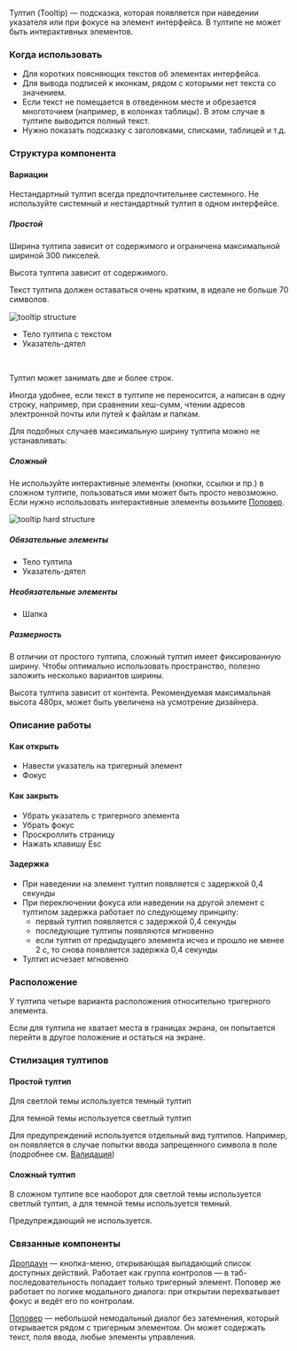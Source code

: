 Тултип (Tooltip) — подсказка, которая появляется при наведении указателя или при фокусе на элемент интерфейса. В тултипе не может быть интерактивных элементов.

### Когда использовать

* Для коротких поясняющих текстов об элементах интерфейса.
* Для вывода подписей к иконкам, рядом с которыми нет текста со значением.
* Если текст не помещается в отведенном месте и обрезается многоточием (например, в колонках таблицы). В этом случае в тултипе выводится полный текст.
* Нужно показать подсказку с заголовками, списками, таблицей и т.д.

### Структура компонента

#### Вариации

<div class="mc-alert mc-alert_info" style="margin-top: 15px;">
    <i class="mc mc-icon mc-info-o_16 mc-alert__icon"></i>
    Нестандартный тултип всегда предпочтительнее системного. Не используйте системный и нестандартный тултип в одном интерфейсе. 
</div>

##### Простой

Ширина тултипа зависит от содержимого и ограничена максимальной шириной 300 пикселей.

Высота тултипа зависит от содержимого.

Текст тултипа должен оставаться очень кратким, в идеале не больше 70 символов.

<div style="margin-top: 15px;">
    <img src="./assets/images/tooltip/tooltip__structure.png" alt="tooltip structure" style="max-width: 240px"/>
</div>

* Тело тултипа с текстом
* Указатель-дятел

<br>

Тултип может занимать две и более строк.

Иногда удобнее, если текст в тултипе не переносится, а написан в одну строку, например, при сравнении хеш-сумм, чтении адресов электронной почты или путей к файлам и папкам.

Для подобных случаев максимальную ширину тултипа можно не устанавливать:

<!-- example(tooltip-multiple-lines) -->


##### Сложный

Не используйте интерактивные элементы (кнопки, ссылки и пр.) в сложном тултипе, пользоваться ими может быть просто невозможно. Если нужно использовать интерактивные элементы возьмите&nbsp;<a href="/popover">Поповер</a>.

<div style="margin-top: 5px;">
    <img src="./assets/images/tooltip/tooltip-hard__structure.jpg" alt="tooltip hard structure" style="max-width: 704px"/>
</div>

##### Обязательные элементы

* Тело тултипа
* Указатель-дятел

##### Необязательные элементы

* Шапка

##### Размерность

В отличии от простого тултипа, сложный тултип имеет фиксированную ширину. Чтобы оптимально использовать пространство, полезно заложить несколько вариантов ширины.

Высота тултипа зависит от контента. Рекомендуемая максимальная высота 480px, может быть увеличена на усмотрение дизайнера.

### Описание работы

#### Как открыть

* Навести указатель на тригерный элемент
* Фокус

#### Как закрыть

* Убрать указатель с тригерного элемента
* Убрать фокус
* Проскроллить страницу
* Нажать клавишу Esc

#### Задержка

* При наведении на элемент тултип появляется с задержкой 0,4 секунды
* При переключении фокуса или наведении на другой элемент с тултипом задержка работает по следующему принципу:
    + первый тултип появляется с задержкой 0,4 секунды
    + последующие тултипы появляются мгновенно
    + если тултип от предыдущего элемента исчез и прошло не менее 2 с, то снова появляется задержка 0,4 секунды
* Тултип исчезает мгновенно

### Расположение

У тултипа четыре варианта расположения относительно тригерного элемента.

Если для тултипа не хватает места в границах экрана, он попытается перейти в другое положение и остаться на экране.

<!-- example(tooltip-placement) -->

### Стилизация тултипов

#### Простой тултип

Для светлой темы используется темный тултип

Для темной темы используется светлый тултип

Для предупреждений используется отдельный вид тултипов. Например, он появляется в случае попытки ввода запрещенного символа в поле (подробнее см. [Валидация](https://wiki.ptsecurity.com/pages/viewpage.action?pageId=96287564))

<!-- example(tooltip-overview) -->

#### Сложный тултип

В сложном тултипе все наоборот для светлой темы используется светлый тултип, а для темной темы используется темный.

Предупреждающий не используется.

<!-- example(tooltip-extended) -->

### Связанные компоненты

[Дропдаун](/dropdown) — кнопка-меню, открывающая выпадающий список доступных действий. Работает как группа контролов — в таб-последовательность попадает только тригерный элемент. Поповер же работает по логике модального диалога: при открытии перехватывает фокус и ведёт его по контролам.

[Поповер](/popover) — небольшой немодальный диалог без затемнения, который открывается рядом с тригерным элементом. Он может содержать текст, поля ввода, любые элементы управления. 
